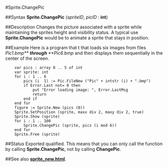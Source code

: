 
#Sprite.ChangePic

##Syntax
**Sprite.ChangePic** (_spriteID_, _picID_ : **int**)



##Description
Changes the picture associated with a sprite while maintaining the sprites height and visibility status. A typical use **Sprite.ChangePic** would be to animate a sprite that stays in position.



##Example
Here is a program that t that loads six images from files _Pic1.bmp** **_through_** **Pic6.bmp_ and then displays them sequentially in the center of the screen.


        var pics : array 0 .. 5 of int
        var sprite: int
        for i : 1 .. 6
            pics (i  1) := Pic.FileNew ("Pic" + intstr (i) + ".bmp")
            if Error.Last not= 0 then
                put "Error loading image: ", Error.LastMsg
                return
            end if
        end for
        figure := Sprite.New (pics (0))
        Sprite.SetPosition (sprite, maxx div 2, maxy div 2, true)
        Sprite.Show (sprite)
        for i : 1 .. 100
            Sprite.ChangePic (sprite, pics (i mod 6))
        end for
        Sprite.Free (sprite)
##Status
Exported qualified.
This means that you can only call the function by calling **Sprite.ChangePic**, not by calling **ChangePic**.



##See also
**[sprite_new.html](Sprite.New)**.



